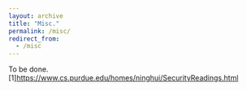 ```yaml
---
layout: archive
title: "Misc."
permalink: /misc/
redirect_from:
  - /misc
---
```


To be done.
[1]https://www.cs.purdue.edu/homes/ninghui/SecurityReadings.html
